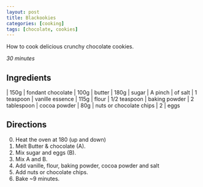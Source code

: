 ```yaml
---
layout: post
title: Blackookies
categories: [cooking]
tags: [chocolate, cookies]
---
```


How to cook delicious crunchy chocolate cookies.

_30 minutes_

## Ingredients

| 150g | fondant chocolate
| 100g | butter
| 180g | sugar
| A pinch | of salt
| 1 teaspoon | vanille essence
| 115g | flour
| 1/2 teaspoon | baking powder
| 2 tablespoon | cocoa powder
| 80g | nuts or chocolate chips 
| 2 | eggs


## Directions

0. Heat the oven at 180 (up and down)
0. Melt Butter & chocolate (A).
0. Mix sugar and eggs (B).
0. Mix A and B.
0. Add vanille, flour, baking powder, cocoa powder and salt
0. Add nuts or chocolate chips.
0. Bake ~9 minutes.